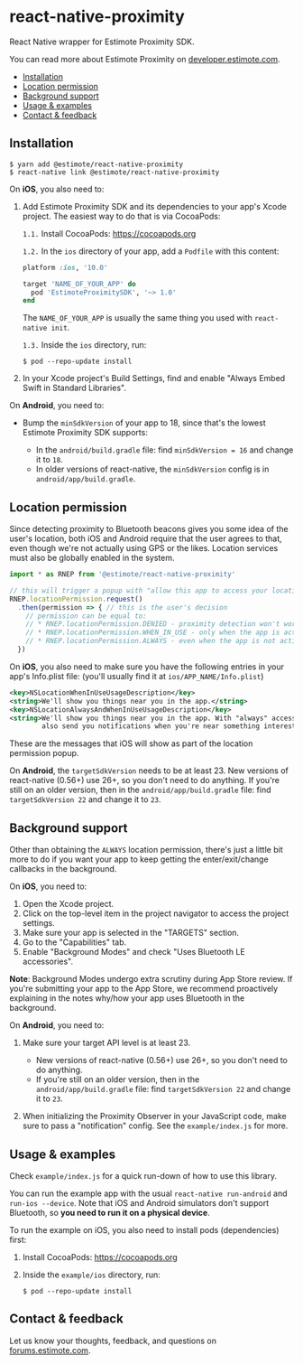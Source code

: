 # react-native-proximity

React Native wrapper for Estimote Proximity SDK.

You can read more about Estimote Proximity on [developer.estimote.com](https://developer.estimote.com).

- [Installation](#installation)
- [Location permission](#location-permission)
- [Background support](#background-support)
- [Usage & examples](#usage--examples)
- [Contact & feedback](#contact--feedback)

## Installation

```console
$ yarn add @estimote/react-native-proximity
$ react-native link @estimote/react-native-proximity
```

On **iOS**, you also need to:

1. Add Estimote Proximity SDK and its dependencies to your app's Xcode project. The easiest way to do that is via CocoaPods:

   `1.1.` Install CocoaPods: https://cocoapods.org

   `1.2.` In the `ios` directory of your app, add a `Podfile` with this content:

      ```ruby
      platform :ios, '10.0'

      target 'NAME_OF_YOUR_APP' do
        pod 'EstimoteProximitySDK', '~> 1.0'
      end
      ```

      The `NAME_OF_YOUR_APP` is usually the same thing you used with `react-native init`.

   `1.3.` Inside the `ios` directory, run:

      ```
      $ pod --repo-update install
      ```

2. In your Xcode project's Build Settings, find and enable "Always Embed Swift in Standard Libraries".

On **Android**, you need to:

- Bump the `minSdkVersion` of your app to 18, since that's the lowest Estimote Proximity SDK supports:

  - In the `android/build.gradle` file: find `minSdkVersion = 16` and change it to `18`.
  - In older versions of react-native, the `minSdkVersion` config is in `android/app/build.gradle`.

## Location permission

Since detecting proximity to Bluetooth beacons gives you some idea of the user's location, both iOS and Android require that the user agrees to that, even though we're not actually using GPS or the likes. Location services must also be globally enabled in the system.

```javascript
import * as RNEP from '@estimote/react-native-proximity'

// this will trigger a popup with "allow this app to access your location?"
RNEP.locationPermission.request()
  .then(permission => { // this is the user's decision
    // permission can be equal to:
    // * RNEP.locationPermission.DENIED - proximity detection won't work
    // * RNEP.locationPermission.WHEN_IN_USE - only when the app is active
    // * RNEP.locationPermission.ALWAYS - even when the app is not active
  })
```

On **iOS**, you also need to make sure you have the following entries in your app's Info.plist file: (you'll usually find it at `ios/APP_NAME/Info.plist`)

  ```xml
  <key>NSLocationWhenInUseUsageDescription</key>
  <string>We'll show you things near you in the app.</string>
  <key>NSLocationAlwaysAndWhenInUseUsageDescription</key>
  <string>We'll show you things near you in the app. With "always" access, we'll
          also send you notifications when you're near something interesting.</string>
  ```

These are the messages that iOS will show as part of the location permission popup.

On **Android**, the `targetSdkVersion` needs to be at least 23. New versions of react-native (0.56+) use 26+, so you don't need to do anything. If you're still on an older version, then in the `android/app/build.gradle` file: find `targetSdkVersion 22` and change it to `23`.

## Background support

Other than obtaining the `ALWAYS` location permission, there's just a little bit more to do if you want your app to keep getting the enter/exit/change callbacks in the background.

On **iOS**, you need to:

1. Open the Xcode project.
2. Click on the top-level item in the project navigator to access the project settings.
3. Make sure your app is selected in the "TARGETS" section.
4. Go to the "Capabilities" tab.
5. Enable "Background Modes" and check "Uses Bluetooth LE accessories".

**Note**: Background Modes undergo extra scrutiny during App Store review. If you're submitting your app to the App Store, we recommend proactively explaining in the notes why/how your app uses Bluetooth in the background.

On **Android**, you need to:

1. Make sure your target API level is at least 23.

   - New versions of react-native (0.56+) use 26+, so you don't need to do anything.
   - If you're still on an older version, then in the `android/app/build.gradle` file: find `targetSdkVersion 22` and change it to `23`.

2. When initializing the Proximity Observer in your JavaScript code, make sure to pass a "notification" config. See the `example/index.js` for more.

## Usage & examples

Check `example/index.js` for a quick run-down of how to use this library.

You can run the example app with the usual `react-native run-android` and `run-ios --device`. Note that iOS and Android simulators don't support Bluetooth, so **you need to run it on a physical device**.

To run the example on iOS, you also need to install pods (dependencies) first:

1. Install CocoaPods: https://cocoapods.org
2. Inside the `example/ios` directory, run:

   ```
   $ pod --repo-update install
   ```

## Contact & feedback

Let us know your thoughts, feedback, and questions on [forums.estimote.com][forums].

[forums]: https://forums.estimote.com
